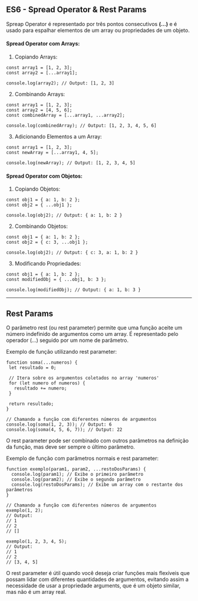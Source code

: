 ## ES6 - Spread Operator & Rest Params

Spreap Operator é representado por três pontos consecutivos **(...)** e é usado para espalhar elementos de um array ou propriedades de um objeto.

#### Spread Operator com Arrays:
1. Copiando Arrays:
```
const array1 = [1, 2, 3];
const array2 = [...array1];

console.log(array2); // Output: [1, 2, 3]
```
2. Combinando Arrays:
```
const array1 = [1, 2, 3];
const array2 = [4, 5, 6];
const combinedArray = [...array1, ...array2];

console.log(combinedArray); // Output: [1, 2, 3, 4, 5, 6]
```
3. Adicionando Elementos a um Array:
```
const array1 = [1, 2, 3];
const newArray = [...array1, 4, 5];

console.log(newArray); // Output: [1, 2, 3, 4, 5]
```

#### Spread Operator com Objetos:
1. Copiando Objetos:
```
const obj1 = { a: 1, b: 2 };
const obj2 = { ...obj1 };

console.log(obj2); // Output: { a: 1, b: 2 }
```
2. Combinando Objetos:
```
const obj1 = { a: 1, b: 2 };
const obj2 = { c: 3, ...obj1 };

console.log(obj2); // Output: { c: 3, a: 1, b: 2 }
```
3. Modificando Propriedades:
```
const obj1 = { a: 1, b: 2 };
const modifiedObj = { ...obj1, b: 3 };

console.log(modifiedObj); // Output: { a: 1, b: 3 }
```


---

## Rest Params
 O parâmetro rest (ou rest parameter) permite que uma função aceite um número indefinido de argumentos como um array. 
 É representado pelo operador (...) seguido por um nome de parâmetro.

Exemplo de função utilizando rest parameter:
 ```
function soma(...numeros) {
  let resultado = 0;

  // Itera sobre os argumentos coletados no array 'numeros'
  for (let numero of numeros) {
    resultado += numero;
  }

  return resultado;
}

// Chamando a função com diferentes números de argumentos
console.log(soma(1, 2, 3)); // Output: 6
console.log(soma(4, 5, 6, 7)); // Output: 22
```

O rest parameter pode ser combinado com outros parâmetros na definição da função, mas deve ser sempre o último parâmetro.

Exemplo de função com parâmetros normais e rest parameter:
```
function exemplo(param1, param2, ...restoDosParams) {
  console.log(param1); // Exibe o primeiro parâmetro
  console.log(param2); // Exibe o segundo parâmetro
  console.log(restoDosParams); // Exibe um array com o restante dos parâmetros
}

// Chamando a função com diferentes números de argumentos
exemplo(1, 2); 
// Output:
// 1
// 2
// []

exemplo(1, 2, 3, 4, 5);
// Output:
// 1
// 2
// [3, 4, 5]
```
O rest parameter é útil quando você deseja criar funções mais flexíveis que possam lidar com diferentes quantidades de argumentos, evitando assim a necessidade de usar a propriedade arguments, que é um objeto similar, mas não é um array real.
